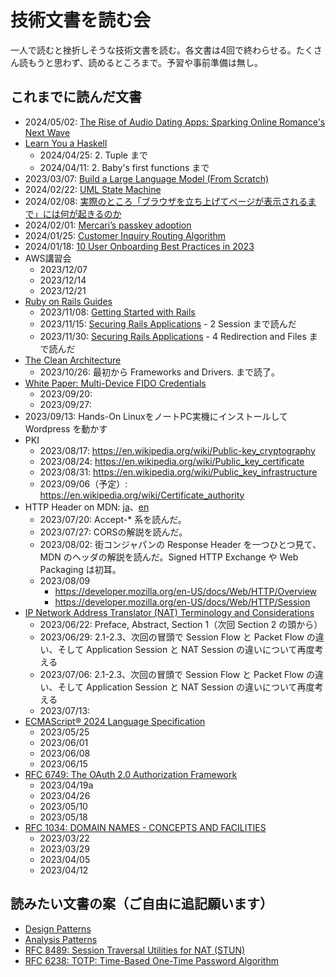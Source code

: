 # 技術文書を読む会
一人で読むと挫折しそうな技術文書を読む。各文書は4回で終わらせる。たくさん読もうと思わず、読めるところまで。予習や事前準備は無し。

## これまでに読んだ文書
- 2024/05/02: [The Rise of Audio Dating Apps: Sparking Online Romance's Next Wave](https://www.consagous.co/blog/the-rise-of-audio-dating-apps-sparking-online-romances-next-wave)
- [Learn You a Haskell](https://learnyouahaskell.com/)
  - 2024/04/25: 2. Tuple まで
  - 2024/04/11: 2. Baby's first functions まで
- 2023/03/07: [Build a Large Language Model (From Scratch)](https://livebook.manning.com/book/build-a-large-language-model-from-scratch/chapter-1/v-5/)
- 2024/02/22: [UML State Machine](https://en.wikipedia.org/wiki/UML_state_machine)
- 2024/02/08: [実際のところ「ブラウザを立ち上げてページが表示されるまで」には何が起きるのか](https://qiita.com/tsin1rou/items/d4c781a2f25e2b92fa5e)
- 2024/02/01: [Mercari’s passkey adoption](https://engineering.mercari.com/en/blog/entry/20230810-mercaris-passkey-adoption/)
- 2024/01/25: [Customer Inquiry Routing Algorithm](https://engineering.mercari.com/en/blog/entry/20221223-customer-inquiry-routing-algorithm/)
- 2024/01/18: [10 User Onboarding Best Practices in 2023](https://whatfix.com/blog/user-onboarding-best-practices/)
- AWS講習会
  - 2023/12/07
  - 2023/12/14
  - 2023/12/21
- [Ruby on Rails Guides](https://guides.rubyonrails.org/)
  - 2023/11/08: [Getting Started with Rails](https://guides.rubyonrails.org/getting_started.html)
  - 2023/11/15: [Securing Rails Applications](https://guides.rubyonrails.org/security.html) - 2 Session まで読んだ
  - 2023/11/30: [Securing Rails Applications](https://guides.rubyonrails.org/security.html) - 4 Redirection and Files まで読んだ
- [The Clean Architecture](https://blog.cleancoder.com/uncle-bob/2012/08/13/the-clean-architecture.html)
  - 2023/10/26: 最初から Frameworks and Drivers. まで読了。
- [White Paper: Multi-Device FIDO Credentials](https://fidoalliance.org/white-paper-multi-device-fido-credentials/)
  - 2023/09/20:
  - 2023/09/27: 
- 2023/09/13: Hands-On LinuxをノートPC実機にインストールして Wordpress を動かす
- PKI
  - 2023/08/17: https://en.wikipedia.org/wiki/Public-key_cryptography
  - 2023/08/24: https://en.wikipedia.org/wiki/Public_key_certificate
  - 2023/08/31: https://en.wikipedia.org/wiki/Public_key_infrastructure
  - 2023/09/06（予定）: https://en.wikipedia.org/wiki/Certificate_authority
- HTTP Header on MDN: [ja](https://developer.mozilla.org/ja/docs/Web/HTTP/Headers)、[en](https://developer.mozilla.org/en/docs/Web/HTTP/Headers)
  - 2023/07/20: Accept-* 系を読んだ。
  - 2023/07/27: CORSの解説を読んだ。
  - 2023/08/02: 街コンジャパンの Response Header を一つひとつ見て、MDN のヘッダの解説を読んだ。Signed HTTP Exchange や Web Packaging は初耳。
  - 2023/08/09
    - https://developer.mozilla.org/en-US/docs/Web/HTTP/Overview
    - https://developer.mozilla.org/en-US/docs/Web/HTTP/Session
- [IP Network Address Translator (NAT) Terminology and Considerations](https://www.rfc-editor.org/rfc/rfc2663)
  - 2023/06/22: Preface, Abstract, Section 1（次回 Section 2 の頭から）
  - 2023/06/29: 2.1-2.3、次回の冒頭で Session Flow と Packet Flow の違い、そして Application Session と NAT Session の違いについて再度考える
  - 2023/07/06: 2.1-2.3、次回の冒頭で Session Flow と Packet Flow の違い、そして Application Session と NAT Session の違いについて再度考える
  - 2023/07/13: 
- [ECMAScript® 2024 Language Specification](https://tc39.es/ecma262/#sec-overview)
  - 2023/05/25
  - 2023/06/01
  - 2023/06/08
  - 2023/06/15
- [RFC 6749: The OAuth 2.0 Authorization Framework](https://www.ietf.org/rfc/rfc6749.txt)
  - 2023/04/19a
  - 2023/04/26
  - 2023/05/10
  - 2023/05/18
- [RFC 1034: DOMAIN NAMES - CONCEPTS AND FACILITIES](https://www.ietf.org/rfc/rfc1034.txt)
  - 2023/03/22
  - 2023/03/29
  - 2023/04/05
  - 2023/04/12

## 読みたい文書の案（ご自由に追記願います）
- [Design Patterns](https://www.amazon.co.jp/dp/0201633612/)
- [Analysis Patterns](https://www.amazon.co.jp/dp/B0186FU89I/)
- [RFC 8489: Session Traversal Utilities for NAT (STUN)](https://www.rfc-editor.org/rfc/rfc8489)
- [RFC 6238: TOTP: Time-Based One-Time Password Algorithm](https://www.rfc-editor.org/rfc/rfc6238.txt)
